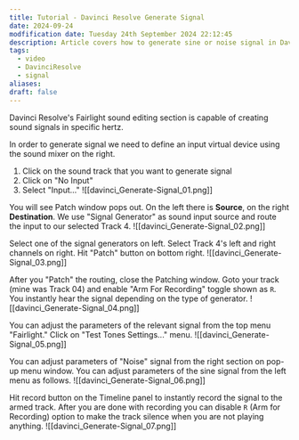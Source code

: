 ```yaml
---
title: Tutorial - Davinci Resolve Generate Signal
date: 2024-09-24
modfification date: Tuesday 24th September 2024 22:12:45
description: Article covers how to generate sine or noise signal in Davinci Resolve Fairlight
tags:
  - video
  - DavinciResolve
  - signal
aliases: 
draft: false
---
```

Davinci Resolve's Fairlight sound editing section is capable of creating sound signals in specific hertz. 

In order to generate signal we need to define an input virtual device using the sound mixer on the right.
1. Click on the sound track that you want to generate signal
2. Click on "No Input"
3. Select "Input..."
![[davinci_Generate-Signal_01.png]]



You will see Patch window pops out. On the left there is **Source**, on the right **Destination**. We use "Signal Generator" as sound input source and route the input to our selected Track 4.
![[davinci_Generate-Signal_02.png]]



Select one of the signal generators on left. 
Select Track 4's left and right channels on right.
Hit "Patch" button on bottom right.
![[davinci_Generate-Signal_03.png]]



After you "Patch" the routing, close the Patching window. Goto your track (mine was Track 04) and enable "Arm For Recording" toggle shown as `R`. You instantly hear the signal depending on the type of generator. 
![[davinci_Generate-Signal_04.png]]



You can adjust the parameters of the relevant signal from the top menu "Fairlight." Click on "Test Tones Settings..." menu.
![[davinci_Generate-Signal_05.png]]



You can adjust parameters of "Noise" signal from the right section on pop-up menu window. You can adjust parameters of the sine signal from the left menu as follows.
![[davinci_Generate-Signal_06.png]]



Hit record button on the Timeline panel to instantly record the signal to the armed track. After you are done with recording you can disable `R`  (Arm for Recording) option to make the track silence when you are not playing anything.
![[davinci_Generate-Signal_07.png]]
